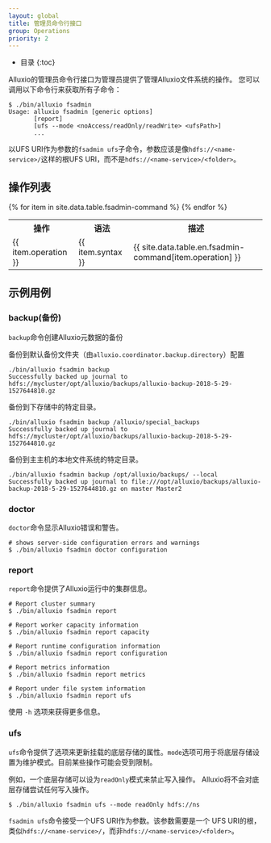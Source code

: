 ```yaml
---
layout: global
title: 管理员命令行接口
group: Operations
priority: 2
---
```


* 目录
{:toc}

Alluxio的管理员命令行接口为管理员提供了管理Alluxio文件系统的操作。
您可以调用以下命令行来获取所有子命令：

```console
$ ./bin/alluxio fsadmin
Usage: alluxio fsadmin [generic options]
       [report]
       [ufs --mode <noAccess/readOnly/readWrite> <ufsPath>]
       ...
```

以UFS URI作为参数的`fsadmin ufs`子命令，参数应该是像`hdfs://<name-service>/`这样的根UFS URI，而不是`hdfs://<name-service>/<folder>`。

## 操作列表

<table class="table table-striped">
  <tr><th>操作</th><th>语法</th><th>描述</th></tr>
  {% for item in site.data.table.fsadmin-command %}
    <tr>
      <td>{{ item.operation }}</td>
      <td>{{ item.syntax }}</td>
      <td>{{ site.data.table.en.fsadmin-command[item.operation] }}</td>
    </tr>
  {% endfor %}
</table>

## 示例用例

### backup(备份)

`backup`命令创建Alluxio元数据的备份

备份到默认备份文件夹（由`alluxio.coordinator.backup.directory`）配置
```
./bin/alluxio fsadmin backup
Successfully backed up journal to hdfs://mycluster/opt/alluxio/backups/alluxio-backup-2018-5-29-1527644810.gz
```
备份到下存储中的特定目录。
```
./bin/alluxio fsadmin backup /alluxio/special_backups
Successfully backed up journal to hdfs://mycluster/opt/alluxio/backups/alluxio-backup-2018-5-29-1527644810.gz
```
备份到主主机的本地文件系统的特定目录。
```
./bin/alluxio fsadmin backup /opt/alluxio/backups/ --local
Successfully backed up journal to file:///opt/alluxio/backups/alluxio-backup-2018-5-29-1527644810.gz on master Master2
```
### doctor

`doctor`命令显示Alluxio错误和警告。

```console
# shows server-side configuration errors and warnings
$ ./bin/alluxio fsadmin doctor configuration
```

### report

`report`命令提供了Alluxio运行中的集群信息。

```console
# Report cluster summary
$ ./bin/alluxio fsadmin report

# Report worker capacity information
$ ./bin/alluxio fsadmin report capacity

# Report runtime configuration information 
$ ./bin/alluxio fsadmin report configuration

# Report metrics information
$ ./bin/alluxio fsadmin report metrics

# Report under file system information
$ ./bin/alluxio fsadmin report ufs
```

使用 `-h` 选项来获得更多信息。
 
### ufs
 
`ufs`命令提供了选项来更新挂载的底层存储的属性。`mode`选项可用于将底层存储设置为维护模式。目前某些操作可能会受到限制。
 
例如，一个底层存储可以设为`readOnly`模式来禁止写入操作。 Alluxio将不会对底层存储尝试任何写入操作。
 
```console
$ ./bin/alluxio fsadmin ufs --mode readOnly hdfs://ns
```

`fsadmin ufs`命令接受一个UFS URI作为参数。该参数需要是一个
UFS URI的根，类似`hdfs://<name-service>/`，而非`hdfs://<name-service>/<folder>`。

